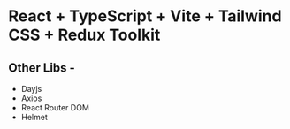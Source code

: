 # React + TypeScript + Vite + Tailwind CSS + Redux Toolkit

## Other Libs -

- Dayjs
- Axios
- React Router DOM
- Helmet
